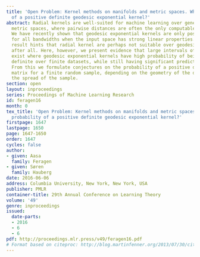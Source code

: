 ```yaml
---
title: 'Open Problem: Kernel methods on manifolds and metric spaces. What is the probability
  of a positive definite geodesic exponential kernel?'
abstract: Radial kernels are well-suited for machine learning over general geodesic
  metric spaces, where pairwise distances are often the only computable quantity available.
  We have recently shown that geodesic exponential kernels are only positive definite
  for all bandwidths when the input space has strong linear properties. This negative
  result hints that radial kernel are perhaps not suitable over geodesic metric spaces
  after all. Here, however, we present evidence that large intervals of bandwidths
  exist where geodesic exponential kernels have high probability of being positive
  definite over finite datasets, while still having significant predictive power.
  From this we formulate conjectures on the probability of a positive definite kernel
  matrix for a finite random sample, depending on the geometry of the data space and
  the spread of the sample.
section: open
layout: inproceedings
series: Proceedings of Machine Learning Research
id: feragen16
month: 0
tex_title: 'Open Problem: Kernel methods on manifolds and metric spaces. What is the
  probability of a positive definite geodesic exponential kernel?'
firstpage: 1647
lastpage: 1650
page: 1647-1650
order: 1647
cycles: false
author:
- given: Aasa
  family: Feragen
- given: Søren
  family: Hauberg
date: 2016-06-06
address: Columbia University, New York, New York, USA
publisher: PMLR
container-title: 29th Annual Conference on Learning Theory
volume: '49'
genre: inproceedings
issued:
  date-parts:
  - 2016
  - 6
  - 6
pdf: http://proceedings.mlr.press/v49/feragen16.pdf
# Format based on citeproc: http://blog.martinfenner.org/2013/07/30/citeproc-yaml-for-bibliographies/
---
```

